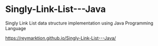 # Singly-Link-List---Java
Singly Link List data structure implementation using Java Programming Language

https://reymarktion.github.io/Singly-Link-List---Java/
